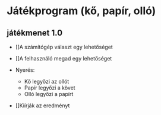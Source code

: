 # Játékprogram (kő, papír, olló)

## játékmenet 1.0
- []A számítógép választ egy lehetőséget
- []A felhasználó megad egy lehetőséget

- Nyerés:
	- Kő legyőzi az ollót
	- Papír legyőzi a követ
	- Olló legyőzi a papírt

- []Kiírják az eredményt
